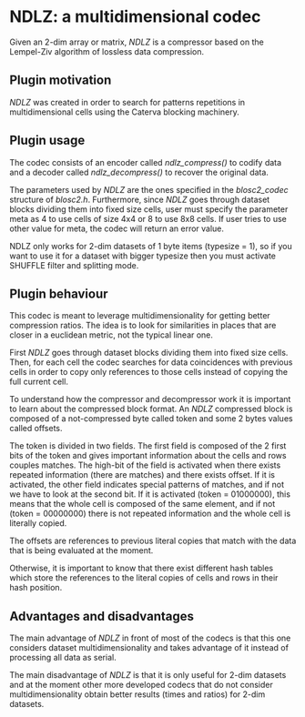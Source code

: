 NDLZ: a multidimensional codec
=============================================================================

Given an 2-dim array or matrix, *NDLZ* is a compressor based on the Lempel-Ziv algorithm of lossless data compression.

Plugin motivation
--------------------

*NDLZ* was created in order to search for patterns repetitions in multidimensional cells using the Caterva blocking machinery.

Plugin usage
-------------------

The codec consists of an encoder called *ndlz_compress()* to codify data and
a decoder called *ndlz_decompress()* to recover the original data.

The parameters used by *NDLZ* are the ones specified in the *blosc2_codec*
structure of *blosc2.h*.
Furthermore, since *NDLZ* goes through dataset blocks dividing them into fixed size cells,
user must specify the parameter meta as 4 to use cells of size 4x4 or
8 to use 8x8 cells. If user tries to use other value for meta, the codec
will return an error value.

NDLZ only works for 2-dim datasets of 1 byte items (typesize = 1),
so if you want to use it for a dataset with bigger typesize then you
must activate SHUFFLE filter and splitting mode.

Plugin behaviour
-------------------

This codec is meant to leverage multidimensionality for getting
better compression ratios.  The idea is to look for similarities
in places that are closer in a euclidean metric, not the typical
linear one.

First *NDLZ* goes through dataset blocks dividing them into fixed size cells.
Then, for each cell the codec searches for data coincidences with previous
cells in order to copy only references to those cells instead of copying
the full current cell.

To understand how the compressor and decompressor work it is important to
learn about the compressed block format. An *NDLZ* compressed block is
composed of a not-compressed byte called token and some 2 bytes values
called offsets.

The token is divided in two fields. The first field is composed of the 2 first bits of the token and gives important
information about the cells and rows couples matches.
The high-bit of the field is activated when there exists repeated information (there are matches) and there exists offset.
If it is activated, the other field indicates special patterns of matches, and if not we have to look at the second bit.
If it is activated (token = 01000000), this means that the whole cell is composed of the same element, and if not
(token = 00000000) there is not repeated information and the whole cell is literally copied.

The offsets are references to previous literal copies that match with the
data that is being evaluated at the moment.

Otherwise, it is important to know that there exist different hash tables which store the references to the literal copies of cells and rows in their hash position.

Advantages and disadvantages
------------------------------

The main advantage of *NDLZ* in front of most of the codecs is that this one
considers dataset multidimensionality and takes advantage of it instead of
processing all data as serial.

The main disadvantage of *NDLZ* is that it is only useful for 2-dim datasets
and at the moment other more developed
codecs that do not consider multidimensionality obtain better results
(times and ratios) for 2-dim datasets.
